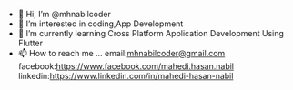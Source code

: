 - 👋 Hi, I’m @mhnabilcoder
- 👀 I’m interested in coding,App Development
- 🌱 I’m currently learning Cross Platform Application Development Using Flutter
- 📫 How to reach me ...
      email:mhnabilcoder@gmail.com
      facebook:https://www.facebook.com/mahedi.hasan.nabil
      linkedin:https://www.linkedin.com/in/mahedi-hasan-nabil

<!---
mhnabilcoder/mhnabilcoder is a ✨ special ✨ repository because its `README.md` (this file) appears on your GitHub profile.
You can click the Preview link to take a look at your changes.
--->
